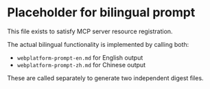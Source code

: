 # Placeholder for bilingual prompt

This file exists to satisfy MCP server resource registration.

The actual bilingual functionality is implemented by calling both:
- `webplatform-prompt-en.md` for English output
- `webplatform-prompt-zh.md` for Chinese output

These are called separately to generate two independent digest files.